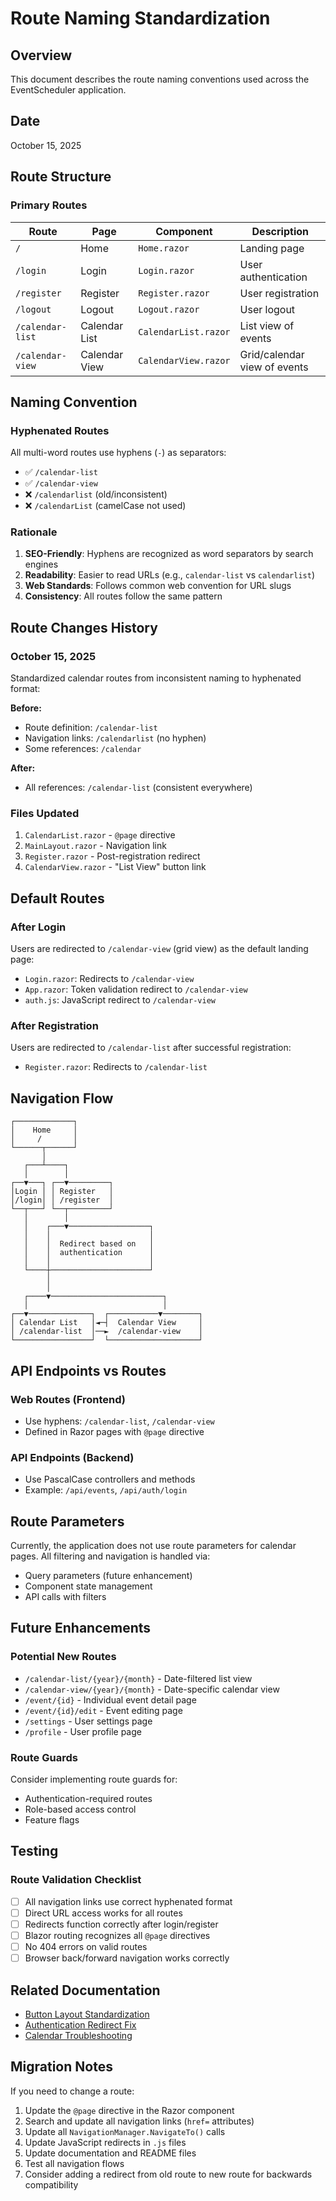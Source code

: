 # Route Naming Standardization

## Overview
This document describes the route naming conventions used across the EventScheduler application.

## Date
October 15, 2025

## Route Structure

### Primary Routes

| Route | Page | Component | Description |
|-------|------|-----------|-------------|
| `/` | Home | `Home.razor` | Landing page |
| `/login` | Login | `Login.razor` | User authentication |
| `/register` | Register | `Register.razor` | User registration |
| `/logout` | Logout | `Logout.razor` | User logout |
| `/calendar-list` | Calendar List | `CalendarList.razor` | List view of events |
| `/calendar-view` | Calendar View | `CalendarView.razor` | Grid/calendar view of events |

## Naming Convention

### Hyphenated Routes
All multi-word routes use hyphens (`-`) as separators:
- ✅ `/calendar-list`
- ✅ `/calendar-view`
- ❌ `/calendarlist` (old/inconsistent)
- ❌ `/calendarList` (camelCase not used)

### Rationale
1. **SEO-Friendly**: Hyphens are recognized as word separators by search engines
2. **Readability**: Easier to read URLs (e.g., `calendar-list` vs `calendarlist`)
3. **Web Standards**: Follows common web convention for URL slugs
4. **Consistency**: All routes follow the same pattern

## Route Changes History

### October 15, 2025
Standardized calendar routes from inconsistent naming to hyphenated format:

**Before:**
- Route definition: `/calendar-list`
- Navigation links: `/calendarlist` (no hyphen)
- Some references: `/calendar`

**After:**
- All references: `/calendar-list` (consistent everywhere)

### Files Updated
1. `CalendarList.razor` - `@page` directive
2. `MainLayout.razor` - Navigation link
3. `Register.razor` - Post-registration redirect
4. `CalendarView.razor` - "List View" button link

## Default Routes

### After Login
Users are redirected to `/calendar-view` (grid view) as the default landing page:
- `Login.razor`: Redirects to `/calendar-view`
- `App.razor`: Token validation redirect to `/calendar-view`
- `auth.js`: JavaScript redirect to `/calendar-view`

### After Registration
Users are redirected to `/calendar-list` after successful registration:
- `Register.razor`: Redirects to `/calendar-list`

## Navigation Flow

```
┌─────────────┐
│    Home     │
│     /       │
└──────┬──────┘
       │
   ┌───┴────┐
   │        │
┌──▼───┐ ┌──▼─────────┐
│Login │ │ Register   │
│/login│ │ /register  │
└──┬───┘ └──┬─────────┘
   │        │
   │    ┌───▼──────────────────┐
   │    │                      │
   │    │  Redirect based on   │
   │    │  authentication      │
   │    │                      │
   └────┼──────────────────────┘
        │
        │
   ┌────▼─────────────────────────┐
   │                              │
┌──▼──────────────┐  ┌───────────▼────────┐
│ Calendar List   │◄─┤  Calendar View     │
│ /calendar-list  │──►  /calendar-view    │
└─────────────────┘  └────────────────────┘
```

## API Endpoints vs Routes

### Web Routes (Frontend)
- Use hyphens: `/calendar-list`, `/calendar-view`
- Defined in Razor pages with `@page` directive

### API Endpoints (Backend)
- Use PascalCase controllers and methods
- Example: `/api/events`, `/api/auth/login`

## Route Parameters

Currently, the application does not use route parameters for calendar pages. All filtering and navigation is handled via:
- Query parameters (future enhancement)
- Component state management
- API calls with filters

## Future Enhancements

### Potential New Routes
- `/calendar-list/{year}/{month}` - Date-filtered list view
- `/calendar-view/{year}/{month}` - Date-specific calendar view
- `/event/{id}` - Individual event detail page
- `/event/{id}/edit` - Event editing page
- `/settings` - User settings page
- `/profile` - User profile page

### Route Guards
Consider implementing route guards for:
- Authentication-required routes
- Role-based access control
- Feature flags

## Testing

### Route Validation Checklist
- [ ] All navigation links use correct hyphenated format
- [ ] Direct URL access works for all routes
- [ ] Redirects function correctly after login/register
- [ ] Blazor routing recognizes all `@page` directives
- [ ] No 404 errors on valid routes
- [ ] Browser back/forward navigation works correctly

## Related Documentation
- [Button Layout Standardization](./BUTTON_LAYOUT_STANDARDIZATION.md)
- [Authentication Redirect Fix](./AUTH_REDIRECT_FIX.md)
- [Calendar Troubleshooting](./CALENDAR_TROUBLESHOOTING.md)

## Migration Notes

If you need to change a route:
1. Update the `@page` directive in the Razor component
2. Search and update all navigation links (`href=` attributes)
3. Update all `NavigationManager.NavigateTo()` calls
4. Update JavaScript redirects in `.js` files
5. Update documentation and README files
6. Test all navigation flows
7. Consider adding a redirect from old route to new route for backwards compatibility
